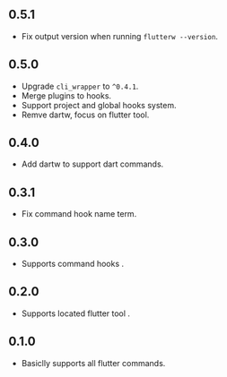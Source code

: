 ## 0.5.1

- Fix output version when running `flutterw --version`.

## 0.5.0

- Upgrade `cli_wrapper` to `^0.4.1`.
- Merge plugins to hooks.
- Support project and global hooks system.
- Remve dartw, focus on flutter tool.

## 0.4.0

- Add dartw to support dart commands.

## 0.3.1

- Fix command hook name term.

## 0.3.0

- Supports command hooks
.
## 0.2.0

- Supports located flutter tool
.
## 0.1.0

- Basiclly supports all flutter commands.

